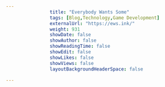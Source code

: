 ---
                title: "Everybody Wants Some"
                tags: [Blog,Technology,Game Development]
                externalUrl: "https://ews.ink/"
                weight: 931
                showDate: false
                showAuthor: false
                showReadingTime: false
                showEdit: false
                showLikes: false
                showViews: false
                layoutBackgroundHeaderSpace: false
                ---
